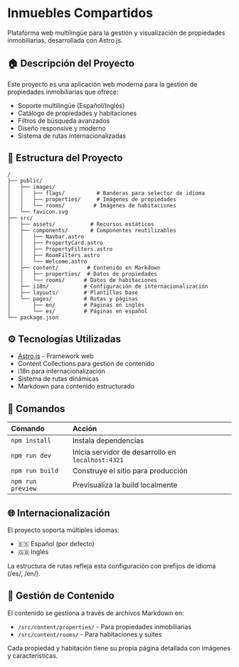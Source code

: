 # Inmuebles Compartidos

Plataforma web multilingüe para la gestión y visualización de propiedades inmobiliarias, desarrollada con Astro.js.

## 🏠 Descripción del Proyecto

Este proyecto es una aplicación web moderna para la gestión de propiedades inmobiliarias que ofrece:
- Soporte multilingüe (Español/Inglés)
- Catálogo de propiedades y habitaciones
- Filtros de búsqueda avanzados
- Diseño responsive y moderno
- Sistema de rutas internacionalizadas

## 🚀 Estructura del Proyecto

```text
/
├── public/
│   ├── images/
│   │   ├── flags/          # Banderas para selector de idioma
│   │   ├── properties/     # Imágenes de propiedades
│   │   └── rooms/         # Imágenes de habitaciones
│   └── favicon.svg
├── src/
│   ├── assets/           # Recursos estáticos
│   ├── components/       # Componentes reutilizables
│   │   ├── Navbar.astro
│   │   ├── PropertyCard.astro
│   │   ├── PropertyFilters.astro
│   │   ├── RoomFilters.astro
│   │   └── Welcome.astro
│   ├── content/         # Contenido en Markdown
│   │   ├── properties/  # Datos de propiedades
│   │   └── rooms/      # Datos de habitaciones
│   ├── i18n/           # Configuración de internacionalización
│   ├── layouts/        # Plantillas base
│   └── pages/          # Rutas y páginas
│       ├── en/         # Páginas en inglés
│       └── es/         # Páginas en español
└── package.json
```

## ⚙️ Tecnologías Utilizadas

- [Astro.js](https://astro.build/) - Framework web
- Content Collections para gestión de contenido
- i18n para internacionalización
- Sistema de rutas dinámicas
- Markdown para contenido estructurado

## 🧞 Comandos

| Comando                   | Acción                                           |
| :------------------------ | :----------------------------------------------- |
| `npm install`             | Instala dependencias                             |
| `npm run dev`             | Inicia servidor de desarrollo en `localhost:4321`|
| `npm run build`           | Construye el sitio para producción              |
| `npm run preview`         | Previsualiza la build localmente                |

## 🌐 Internacionalización

El proyecto soporta múltiples idiomas:
- 🇪🇸 Español (por defecto)
- 🇬🇧 Inglés

La estructura de rutas refleja esta configuración con prefijos de idioma (/es/, /en/).

## 📝 Gestión de Contenido

El contenido se gestiona a través de archivos Markdown en:
- `/src/content/properties/` - Para propiedades inmobiliarias
- `/src/content/rooms/` - Para habitaciones y suites

Cada propiedad y habitación tiene su propia página detallada con imágenes y características.

